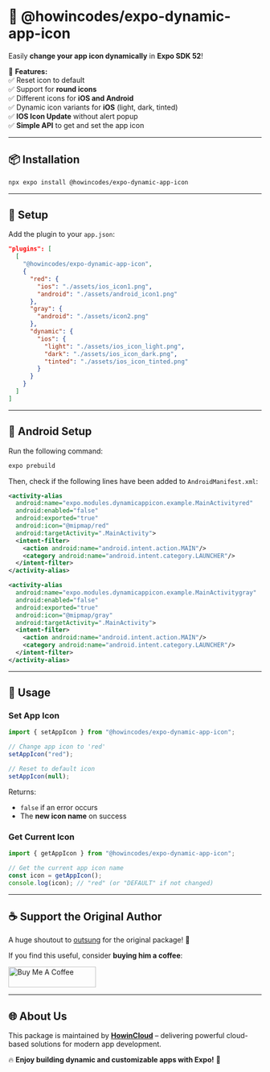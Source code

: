 # 🎨 @howincodes/expo-dynamic-app-icon

Easily **change your app icon dynamically** in **Expo SDK 52**!

🚀 **Features:**  
✅ Reset icon to default  
✅ Support for **round icons**  
✅ Different icons for **iOS and Android**  
✅ Dynamic icon variants for **iOS** (light, dark, tinted)  
✅ **IOS Icon Update** without alert popup   
✅ **Simple API** to get and set the app icon

---

## 📦 Installation

```sh
npx expo install @howincodes/expo-dynamic-app-icon
```

---

## 🔧 Setup

Add the plugin to your `app.json`:

```json
"plugins": [
  [
    "@howincodes/expo-dynamic-app-icon",
    {
      "red": {
        "ios": "./assets/ios_icon1.png",
        "android": "./assets/android_icon1.png"
      },
      "gray": {
        "android": "./assets/icon2.png"
      },
      "dynamic": {
        "ios": {
          "light": "./assets/ios_icon_light.png",
          "dark": "./assets/ios_icon_dark.png",
          "tinted": "./assets/ios_icon_tinted.png"
        }
      }
    }
  ]
]
```

---

## 📜 Android Setup

Run the following command:

```sh
expo prebuild
```

Then, check if the following lines have been added to `AndroidManifest.xml`:

```xml
<activity-alias
  android:name="expo.modules.dynamicappicon.example.MainActivityred"
  android:enabled="false"
  android:exported="true"
  android:icon="@mipmap/red"
  android:targetActivity=".MainActivity">
  <intent-filter>
    <action android:name="android.intent.action.MAIN"/>
    <category android:name="android.intent.category.LAUNCHER"/>
  </intent-filter>
</activity-alias>

<activity-alias
  android:name="expo.modules.dynamicappicon.example.MainActivitygray"
  android:enabled="false"
  android:exported="true"
  android:icon="@mipmap/gray"
  android:targetActivity=".MainActivity">
  <intent-filter>
    <action android:name="android.intent.action.MAIN"/>
    <category android:name="android.intent.category.LAUNCHER"/>
  </intent-filter>
</activity-alias>
```

---

## 🚀 Usage

### **Set App Icon**

```typescript
import { setAppIcon } from "@howincodes/expo-dynamic-app-icon";

// Change app icon to 'red'
setAppIcon("red");

// Reset to default icon
setAppIcon(null);
```

Returns:

- `false` if an error occurs
- The **new icon name** on success

### **Get Current Icon**

```typescript
import { getAppIcon } from "@howincodes/expo-dynamic-app-icon";

// Get the current app icon name
const icon = getAppIcon();
console.log(icon); // "red" (or "DEFAULT" if not changed)
```

---

## ☕ Support the Original Author

A huge shoutout to [outsung](https://github.com/outsung) for the original package! 🎉

If you find this useful, consider **buying him a coffee**:

<a href="https://www.buymeacoffee.com/outsung" target="_blank">
  <img src="https://www.buymeacoffee.com/assets/img/custom_images/orange_img.png" alt="Buy Me A Coffee" height="41" width="174" />
</a>

---

## 🌐 About Us

This package is maintained by **[HowinCloud](https://howincloud.com/)** – delivering powerful cloud-based solutions for modern app development.

🔥 **Enjoy building dynamic and customizable apps with Expo!** 🚀
